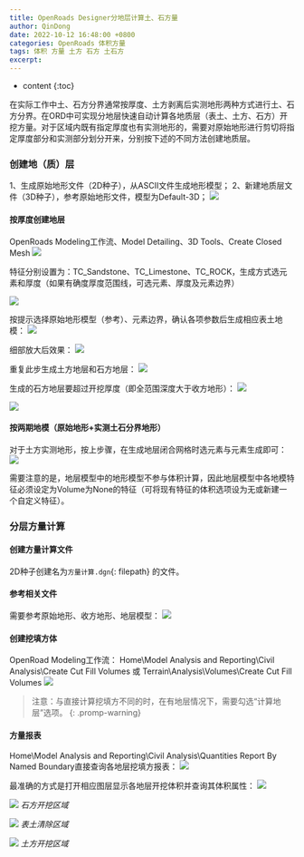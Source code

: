 ```yaml
---
title: OpenRoads Designer分地层计算土、石方量
author: QinDong
date: 2022-10-12 16:48:00 +0800
categories: OpenRoads 体积方量
tags: 体积 方量 土方 石方 土石方
excerpt: 
---
```

* content
{:toc}

在实际工作中土、石方分界通常按厚度、土方剥离后实测地形两种方式进行土、石方分界。在ORD中可实现分地层快速自动计算各地质层（表土、土方、石方）开挖方量。对于区域内既有指定厚度也有实测地形的，需要对原始地形进行剪切将指定厚度部分和实测部分划分开来，分别按下述的不同方法创建地质层。

### 创建地（质）层
1、生成原始地形文件（2D种子），从ASCII文件生成地形模型；
2、新建地质层文件（3D种子），参考原始地形文件，模型为Default-3D；
![](/img/2022/2022-10-14-10-04-19.png)
#### 按厚度创建地层
OpenRoads Modeling工作流、Model Detailing、3D Tools、Create Closed Mesh
![](/img/2022/2022-10-14-10-06-21.png)

特征分别设置为：TC_Sandstone、TC_Limestone、TC_ROCK，生成方式选元素和厚度（如果有确度厚度范围线，可选元素、厚度及元素边界）

![](/img/2022/2022-10-14-10-06-35.png)

按提示选择原始地形模型（参考）、元素边界，确认各项参数后生成相应表土地模：
![](/img/2022/2022-10-14-10-17-45.png)

细部放大后效果：
![](/img/2022/2022-10-14-10-18-22.png)

重复此步生成土方地层和石方地层：
![](/img/2022/2022-10-14-10-20-27.png)

生成的石方地层要超过开挖厚度（即全范围深度大于收方地形）：
![](/img/2022/2022-10-14-10-25-48.png)

![](/img/2022/2022-10-14-10-24-50.png)

#### 按两期地模（原始地形+实测土石分界地形）
对于土方实测地形，按上步骤，在生成地层闭合网格时选元素与元素生成即可：
![](/img/2022/2022-10-14-10-27-43.png)

需要注意的是，地层模型中的地形模型不参与体积计算，因此地层模型中各地模特征必须设定为Volume为None的特征（可将现有特征的体积选项设为无或新建一个自定义特征）。

### 分层方量计算
#### 创建方量计算文件
2D种子创建名为`方量计算.dgn`{: filepath} 的文件。
#### 参考相关文件
需要参考原始地形、收方地形、地层模型：
![](/img/2022/2022-10-14-10-38-10.png)

#### 创建挖填方体
OpenRoad Modeling工作流：
Home\Model Analysis and Reporting\Civil Analysis\Create Cut Fill Volumes
或
Terrain\Analysis\Volumes\Create Cut Fill Volumes
![](/img/2022/2022-10-14-10-46-43.png)

>注意：与直接计算挖填方不同的时，在有地层情况下，需要勾选“计算地层”选项。
{: .promp-warning}

#### 方量报表
Home\Model Analysis and Reporting\Civil Analysis\Quantities Report By Named Boundary直接查询各地层挖填方报表：
![](/img/2022/2022-10-14-10-50-52.png)

最准确的方式是打开相应图层显示各地层开挖体积并查询其体积属性：
![](/img/2022/2022-10-14-11-08-18.png)

![](/img/2022/2022-10-14-11-08-58.png)
_石方开挖区域_

![](/img/2022/2022-10-14-11-09-42.png)
_表土清除区域_

![](/img/2022/2022-10-14-11-10-21.png)
_土方开挖区域_